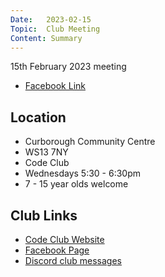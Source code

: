 ```yaml
---
Date:   2023-02-15
Topic:  Club Meeting
Content: Summary
---
```

15th February 2023 meeting

* [Facebook Link](https://www.facebook.com/720665616418529/posts/703555554796202)

## Location

* Curborough Community Centre
* WS13 7NY
* Code Club
* Wednesdays 5:30 - 6:30pm
* 7 - 15 year olds welcome

## Club Links

* [Code Club Website](https://lichfield-code-club.github.io/)
* [Facebook Page](https://www.facebook.com/LichfieldCoders)
* [Discord club messages](https://discord.gg/szz6xGK)
